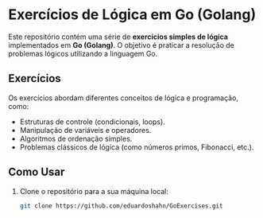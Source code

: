 # Exercícios de Lógica em Go (Golang)

Este repositório contém uma série de **exercícios simples de lógica** implementados em **Go (Golang)**. O objetivo é praticar a resolução de problemas 
lógicos utilizando a linguagem Go.

## Exercícios

Os exercícios abordam diferentes conceitos de lógica e programação, como:

- Estruturas de controle (condicionais, loops).
- Manipulação de variáveis e operadores.
- Algoritmos de ordenação simples.
- Problemas clássicos de lógica (como números primos, Fibonacci, etc.).

## Como Usar

1. Clone o repositório para a sua máquina local:

   ```bash
   git clone https://github.com/eduardoshahn/GoExercises.git
